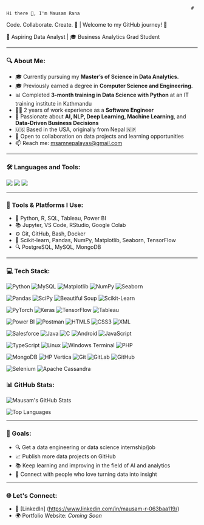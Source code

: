                                                                         # Hi there 👋, I'm Mausam Rana
Code. Collaborate. Create. 🚀 | Welcome to my GitHub journey! 🌟

🚀 Aspiring Data Analyst | 🎓 Business Analytics Grad Student   

---

### 🔍 About Me:

- 🎓 Currently pursuing my **Master’s of Science in Data Analytics.**
- 🎓 Previously earned a degree in **Computer Science and Engineering.**
- 📊 Completed **3-month training in Data Science with Python** at an IT training institute in Kathmandu
- 👨‍💻 2 years of work experience as a **Software Engineer**
- 🧠 Passionate about **AI, NLP, Deep Learning, Machine Learning**, and **Data-Driven Business Decisions**
- 🇺🇸 Based in the USA, originally from Nepal 🇳🇵
- 🤝 Open to collaboration on data projects and learning opportunities
- 📫 Reach me: msamnepalayas@gmail.com

---

### 🛠️ Languages and Tools:

<img src="https://skillicons.dev/icons?i=python,r,java,javascript,html,css,react,nodejs,mysql,postgresql,mongodb,git,github,docker,tensorflow,vscode,linux&perline=9" />

<img src="https://img.shields.io/badge/Power%20BI-F2C811?style=for-the-badge&logo=powerbi&logoColor=black"/>
<img src="https://img.shields.io/badge/Tableau-E97627?style=for-the-badge&logo=tableau&logoColor=white"/>

---

### 💼 Tools & Platforms I Use:

- 🧪 Python, R, SQL, Tableau, Power BI  
- 📚 Jupyter, VS Code, RStudio, Google Colab  
- ⚙️ Git, GitHub, Bash, Docker  
- 🧠 Scikit-learn, Pandas, NumPy, Matplotlib, Seaborn, TensorFlow  
- 🔍 PostgreSQL, MySQL, MongoDB

---

### 💻 Tech Stack:

![Python](https://img.shields.io/badge/-Python-3670A0?style=for-the-badge&logo=python&logoColor=ffdd54)
![MySQL](https://img.shields.io/badge/-MySQL-4479A1?style=for-the-badge&logo=mysql&logoColor=white)
![Matplotlib](https://img.shields.io/badge/-Matplotlib-11557c?style=for-the-badge&logo=matplotlib&logoColor=white)
![NumPy](https://img.shields.io/badge/-NumPy-013243?style=for-the-badge&logo=numpy&logoColor=white)
![Seaborn](https://img.shields.io/badge/-Seaborn-F56400?style=for-the-badge&logo=seaborn&logoColor=white)

![Pandas](https://img.shields.io/badge/-Pandas-150458?style=for-the-badge&logo=pandas&logoColor=white)
![SciPy](https://img.shields.io/badge/-SciPy-8CAAE6?style=for-the-badge&logo=scipy&logoColor=white)
![Beautiful Soup](https://img.shields.io/badge/-Beautiful--Soup-FF6F61?style=for-the-badge&logo=beautifulsoup&logoColor=white)
![Scikit-Learn](https://img.shields.io/badge/-Scikit--Learn-F7931E?style=for-the-badge&logo=scikitlearn&logoColor=white)

![PyTorch](https://img.shields.io/badge/-PyTorch-EE4C2C?style=for-the-badge&logo=pytorch&logoColor=white)
![Keras](https://img.shields.io/badge/-Keras-D00000?style=for-the-badge&logo=keras&logoColor=white)
![TensorFlow](https://img.shields.io/badge/-TensorFlow-FF6F00?style=for-the-badge&logo=tensorflow&logoColor=white)
![Tableau](https://img.shields.io/badge/-Tableau-E97627?style=for-the-badge&logo=tableau&logoColor=white)

![Power BI](https://img.shields.io/badge/-Power%20BI-F2C811?style=for-the-badge&logo=powerbi&logoColor=black)
![Postman](https://img.shields.io/badge/-Postman-FF6C37?style=for-the-badge&logo=postman&logoColor=white)
![HTML5](https://img.shields.io/badge/-HTML5-E34F26?style=for-the-badge&logo=html5&logoColor=white)
![CSS3](https://img.shields.io/badge/-CSS3-1572B6?style=for-the-badge&logo=css3&logoColor=white)
![XML](https://img.shields.io/badge/-XML-0060AC?style=for-the-badge&logo=xml&logoColor=white)

![Salesforce](https://img.shields.io/badge/-Salesforce-00A1E0?style=for-the-badge&logo=salesforce&logoColor=white)
![Java](https://img.shields.io/badge/-Java-007396?style=for-the-badge&logo=java&logoColor=white)
![C](https://img.shields.io/badge/-C-A8B9CC?style=for-the-badge&logo=c&logoColor=white)
![Android](https://img.shields.io/badge/-Android-3DDC84?style=for-the-badge&logo=android&logoColor=white)
![JavaScript](https://img.shields.io/badge/-JavaScript-F7DF1E?style=for-the-badge&logo=javascript&logoColor=black)

![TypeScript](https://img.shields.io/badge/-TypeScript-3178C6?style=for-the-badge&logo=typescript&logoColor=white)
![Linux](https://img.shields.io/badge/-Linux-FCC624?style=for-the-badge&logo=linux&logoColor=black)
![Windows Terminal](https://img.shields.io/badge/-Windows_Terminal-0078D6?style=for-the-badge&logo=windows&logoColor=white)
![PHP](https://img.shields.io/badge/-PHP-777BB4?style=for-the-badge&logo=php&logoColor=white)

![MongoDB](https://img.shields.io/badge/-MongoDB-47A248?style=for-the-badge&logo=mongodb&logoColor=white)
![HP Vertica](https://img.shields.io/badge/-HP_Vertica-004182?style=for-the-badge&logo=vertica&logoColor=white)
![Git](https://img.shields.io/badge/-Git-F05032?style=for-the-badge&logo=git&logoColor=white)
![GitLab](https://img.shields.io/badge/-GitLab-FCA121?style=for-the-badge&logo=gitlab&logoColor=white)
![GitHub](https://img.shields.io/badge/-GitHub-181717?style=for-the-badge&logo=github&logoColor=white)

![Selenium](https://img.shields.io/badge/-Selenium-43B02A?style=for-the-badge&logo=selenium&logoColor=white)
![Apache Cassandra](https://img.shields.io/badge/-Apache_Cassandra-1283A1?style=for-the-badge&logo=apachecassandra&logoColor=white)


### 📊 GitHub Stats:

![Mausam's GitHub Stats](https://github-readme-stats.vercel.app/api?username=mausam&show_icons=true&theme=radical)

![Top Languages](https://github-readme-stats.vercel.app/api/top-langs/?username=mausam&layout=compact&theme=radical)

---

### 🎯 Goals:

- 🔍 Get a data engineering or data science internship/job
- 📈 Publish more data projects on GitHub
- 📚 Keep learning and improving in the field of AI and analytics
- 🤝 Connect with people who love turning data into insight

---

### 🌐 Let's Connect:

- 💼 [LinkedIn] (https://www.linkedin.com/in/mausam-r-063baa119/) 
- 🌍 Portfolio Website: *Coming Soon*
